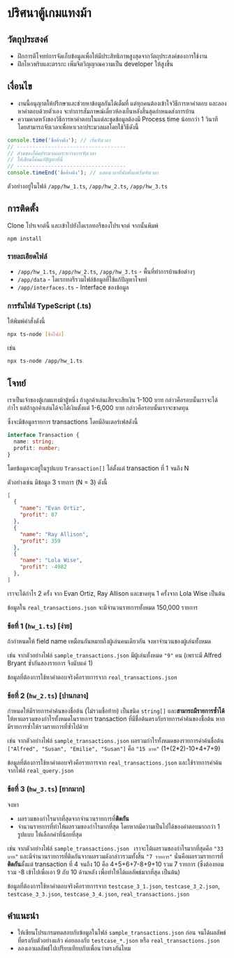 ปริศนาตู้เกมแทงม้า
===

## วัตถุประสงค์
- ฝึกการตีโจทย์การจัดเก็บข้อมูลเพื่อให้มีประสิทธิภาพสูงสุดจากวัตถุประสงค์ของการใช้งาน
- ฝึกไหวพริบและตรรกะ เพิ่มจิตวิญญาณความเป็น developer ให้สูงขึ้น


## เงื่อนไข
- งานนี้อนุญาตให้ปรึกษาและช่วยหาข้อมูลกันได้เต็มที่ แต่ทุกคนต้องเข้าใจวิธีการหาคำตอบ และลองหาคำตอบด้วยตัวเอง
จะทำการสัมภาษณ์เดี่ยวห้องเย็นหลังสิ้นสุดกำหนดส่งการบ้าน
- ความคาดหวังของวิธีการหาคำตอบในแต่ละชุดข้อมูลต้องมี Process time น้อยกว่า 1 วินาที โดยสามารถจับเวลาเพื่อหาเวลาประมวลผลโดยใช้วิธีดังนี้

```javascript
console.time('ชื่ออ้างอิง'); // เริ่มจับเวลา
// -----------------------------------
// ส่วนของโค้ดประมวลผลระหว่างการจับเวลา
// ให้เขียนโค้ดแก้ปัญหาที่นี่
// -----------------------------------
console.timeEnd('ชื่ออ้างอิง'); // แสดงเวลาที่นับตั้งแต่เริ่มจับเวลา
```

ตัวอย่างอยู่ในไฟล์ `/app/hw_1.ts`, `/app/hw_2.ts`, `/app/hw_3.ts`



## การติดตั้ง
Clone โปรเจกต์นี้ และเข้าไปยังไดเรกทอรีของโปรเจกต์ จากนั้นพิมพ์
```shell
npm install
```

### รายละเอียดไฟล์
- `/app/hw_1.ts`, `/app/hw_2.ts`, `/app/hw_3.ts` - พื้นที่ทำการบ้านข้อต่างๆ
- `/app/data` - ไดเรกทอรีรวมไฟล์ข้อมูลที่ใช้แก้ปัญหาโจทย์
- `/app/interfaces.ts` - Interface ของข้อมูล


### การรันไฟล์ TypeScript (.ts)

ให้พิมพ์คำสั่งดังนี้
```bash
npx ts-node [ชื่อไฟล์]
```

เช่น

```bash
npx ts-node /app/hw_1.ts
```


## โจทย์

เราเป็นเจ้าของตู้เกมแทงม้าตู้หนึ่ง ถ้าลูกค้าเล่นเสียจะเสียเงิน 1-100 บาท กล่าวคือรอบนั้นเราจะได้กำไร
แต่ถ้าลูกค้าเล่นได้จะได้เงินตั้งแต่ 1-6,000 บาท กล่าวคือรอบนั้นเราจะขาดทุน

ซึ่งจะมีข้อมูลรายการ transactions โดยมีอินเตอร์เฟสดังนี้

```typescript
interface Transaction {
  name: string;
  profit: number;
}
```

โดยข้อมูลจะอยู่ในรูปแบบ `Transaction[]` ไล่ตั้งแต่ transaction ที่ 1 จนถึง N

ตัวอย่างเช่น มีข้อมูล 3 รายการ (N = 3) ดังนี้

```json
[
  {
    "name": "Evan Ortiz",
    "profit": 87
  },
  {
    "name": "Ray Allison",
    "profit": 359
  },
  {
    "name": "Lola Wise",
    "profit": -4982
  },
]
```

เราจะได้กำไร 2 ครั้ง จาก Evan Ortiz, Ray Allison
และขาดทุน 1 ครั้งจาก Lola Wise เป็นต้น

ข้อมูลใน `real_transactions.json` จะมีจำนวนรายการทั้งหมด 150,000 รายการ

### ข้อที่ 1 (`hw_1.ts`) [ง่าย]
ถ้ากำหนดให้ field name เหมือนกันหมายถึงผู้เล่นคนเดียวกัน จงหาจำนวนของผู้เล่นทั้งหมด 

เช่น จากตัวอย่างไฟล์ `sample_transactions.json`
มีผู้เล่นทั้งหมด `"9"` คน (เพราะมี Alfred Bryant ซ้ำกันสองรายการ จึงนับแค่ 1)

ข้อมูลที่ต้องการใช้หาคำตอบจริงคือรายการจาก `real_transactions.json`

### ข้อที่ 2 (`hw_2.ts`) [ปานกลาง]
กำหนดให้มีรายการคำค้นของชื่อต้น (ไม่รวมชื่อท้าย) เป็นชนิด `string[]` และ**สามารถมีรายการซ้ำได้** ให้หาผลรวมของกำไรทั้งหมดในรายการ transaction ที่มีชื่อต้นตรงกับรายการคำค้นของชื่อต้น หากมีรายการซ้ำให้รวมรายการที่ซ้ำไปด้วย

เช่น จากตัวอย่างไฟล์ `sample_transactions.json` ผลรวมกำไรทั้งหมดของรายการคำค้นชื่อต้น `["Alfred", "Susan", "Emilie", "Susan"]` คือ `"15 บาท"` (1+(2*2)-10+4+7+9)

ข้อมูลที่ต้องการใช้หาคำตอบจริงคือรายการจาก `real_transactions.json` และใช้รายการคำค้นจากไฟล์ `real_query.json`

### ข้อที่ 3 (`hw_3.ts`) [ยากมาก]
จงหา
- ผลรวมของกำไรมากที่สุดจากจำนวนรายการที่**ติดกัน** 
- จำนวนรายการที่ทำให้ผลรวมของกำไรมากที่สุด โดยหากมีความเป็นไปได้ของคำตอบมากกว่า 1 รูปแบบ ให้เลือกค่าที่น้อยที่สุด

เช่น จากตัวอย่างไฟล์ `sample_transactions.json `
เราจะได้ผลรวมของกำไรมากที่สุดคือ `"33 บาท"` และมีจำนวนรายการที่ติดกันจากผลรวมดังกล่าวรวมทั้งสิ้น `"7 รายการ"` นั่นคือผลรวมรายการที่**ติดกัน**ตั้งแต่ transaction ที่ 4 จนถึง 10 คือ 4+5+6+7-8+9+10 รวม 7 รายการ (ซึ่งต้องยอมรวม -8 เข้าไปเพื่อเอา 9 กับ 10 ด้านหลัง เพื่อทำให้ได้ผลลัพธ์มากที่สุด เป็นต้น)

ข้อมูลที่ต้องการใช้หาคำตอบจริงคือรายการจาก `testcase_3_1.json`, `testcase_3_2.json`, `testcase_3_3.json`, `testcase_3_4.json`, `real_transactions.json`

## คำแนะนำ
- ให้เขียนโปรแกรมทดสอบกับข้อมูลในไฟล์ `sample_transactions.json` ก่อน จนได้ผลลัพธ์ที่ตรงกับตัวอย่างแล้ว ค่อยลองกับ `testcase_*.json` หรือ `real_transactions.json`
- ลองเอาผลลัพธ์ไปเปรียบเทียบกับเพื่อนว่าตรงกันไหม